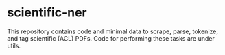 # scientific-ner

This repository contains code and minimal data to scrape, parse, tokenize, and tag scientific (ACL) PDFs. Code for performing these tasks are under utils. 
